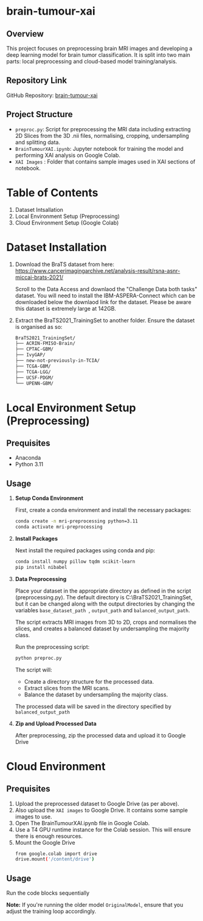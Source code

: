 # brain-tumour-xai

## Overview
This project focuses on preprocessing brain MRI images and developing a deep learning model for brain tumor classification. It is split into two main parts: local preprocessing and cloud-based model training/analysis.

## Repository Link
GitHub Repository: [brain-tumour-xai](https://github.com/pmcgon/brain-tumour-xai)

## Project Structure

- `preproc.py`: Script for preprocessing the MRI data including extracting 2D Slices from the 3D .nii files, normalising, cropping, undersampling and splitting data.
- `BrainTumourXAI.ipynb`: Jupyter notebook for training the model and performing XAI analysis on Google Colab.
- `XAI Images` : Folder that contains sample images used in XAI sections of notebook. 


# Table of Contents

1. Dataset Intsallation
2. Local Environment Setup (Preprocessing)
3. Cloud Environment Setup (Google Colab)

# Dataset Installation
1. Download the BraTS dataset from here: https://www.cancerimagingarchive.net/analysis-result/rsna-asnr-miccai-brats-2021/

   Scroll to the Data Access and downlaod the "Challenge Data both tasks" dataset. You will need to install the IBM-ASPERA-Connect which can be downloaded below the downlaod link for the dataset. Please be aware this dataset is extremely large at 142GB.
2. Extract the BraTS2021_TrainingSet to another folder. Ensure the dataset is organised as so:
   ````bash
   BraTS2021_TrainingSet/
   ├── ACRIN-FMISO-Brain/
   ├── CPTAC-GBM/
   ├── IvyGAP/
   ├── new-not-previously-in-TCIA/
   ├── TCGA-GBM/
   ├── TCGA-LGG/
   ├── UCSF-PDGM/
   └── UPENN-GBM/

# Local Environment Setup (Preprocessing)

## Prequisites

- Anaconda
- Python 3.11

## Usage

1. **Setup Conda Environment**

   First, create a conda environment and install the necessary packages:

   ```bash
   conda create -n mri-preprocessing python=3.11
   conda activate mri-preprocessing
   ```
  
2. **Install Packages**

    Next install the required packages using conda and pip:
   ```bash
   conda install numpy pillow tqdm scikit-learn
   pip install nibabel

3. **Data Preprocessing**

   Place your dataset in the appropriate directory as defined in the script (preprocessing.py). The default directory is C:\BraTS2021_TrainingSet, but it can be changed along with the output directories by changing the variables `base_dataset_path `, `output_path` and `balanced_output_path`.

   The script extracts MRI images from 3D to 2D, crops and normalises the slices, and creates a balanced dataset by undersampling the majority class.
    
    Run the preprocessing script:
    ```bash
    python preproc.py
    ```
    The script will:
    
    - Create a directory structure for the processed data.
    - Extract slices from the MRI scans.
    - Balance the dataset by undersampling the majority class.

    The processed data will be saved in the directory specified by `balanced_output_path`

5. **Zip and Upload Processed Data**

   After preprocessing, zip the processed data and upload it to Google Drive

# Cloud Environment

## Prequisites

1. Upload the preprocessed dataset to Google Drive (as per above).
2. Also upload the `XAI images` to Google Drive. It contains some sample images to use.
3. Open The BrainTumourXAI.ipynb file in Google Colab.
4. Use a T4 GPU runtime instance for the Colab session. This will ensure there is enough resources.
5. Mount the Google Drive
   ```bash
   from google.colab import drive
   drive.mount('/content/drive')
   ```
## Usage
Run the code blocks sequentially

**Note:** If you're running the older model `OriginalModel`, ensure that you adjust the training loop accordingly.



    
